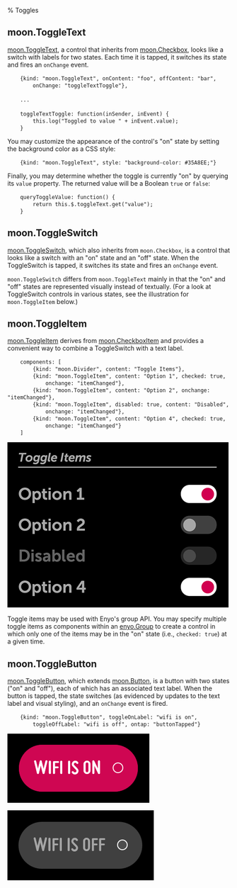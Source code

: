 % Toggles

## moon.ToggleText

[moon.ToggleText](../../api.html#moon.ToggleText), a control that inherits from
[moon.Checkbox](../../api.html#moon.Checkbox), looks like a switch with labels
for two states.  Each time it is tapped, it switches its state and fires an
`onChange` event.

        {kind: "moon.ToggleText", onContent: "foo", offContent: "bar",
            onChange: "toggleTextToggle"},

        ...

        toggleTextToggle: function(inSender, inEvent) {
            this.log("Toggled to value " + inEvent.value);
        }

You may customize the appearance of the control's "on" state by setting the
background color as a CSS style:

        {kind: "moon.ToggleText", style: "background-color: #35A8EE;"}

Finally, you may determine whether the toggle is currently "on" by querying its
`value` property.  The returned value will be a Boolean `true` or `false`:

        queryToggleValue: function() {
            return this.$.toggleText.get("value");
        }

## moon.ToggleSwitch

[moon.ToggleSwitch](../../api.html#moon.ToggleSwitch), which also inherits from
`moon.Checkbox`, is a control that looks like a switch with an "on" state and an
"off" state. When the ToggleSwitch is tapped, it switches its state and fires an
`onChange` event.

`moon.ToggleSwitch` differs from `moon.ToggleText` mainly in that the "on" and
"off" states are represented visually instead of textually.  (For a look at
ToggleSwitch controls in various states, see the illustration for
`moon.ToggleItem` below.)

## moon.ToggleItem

[moon.ToggleItem](../../api.html#moon.ToggleItem) derives from
[moon.CheckboxItem](../../api.html#moon.CheckboxItem) and provides a convenient
way to combine a ToggleSwitch with a text label.

        components: [
            {kind: "moon.Divider", content: "Toggle Items"},
            {kind: "moon.ToggleItem", content: "Option 1", checked: true,
                onchange: "itemChanged"},
            {kind: "moon.ToggleItem", content: "Option 2", onchange: "itemChanged"},
            {kind: "moon.ToggleItem", disabled: true, content: "Disabled",
                onchange: "itemChanged"},
            {kind: "moon.ToggleItem", content: "Option 4", checked: true,
                onchange: "itemChanged"}
        ]

![_Toggle Items_](../../assets/toggle-items.png)

Toggle items may be used with Enyo's group API.  You may specify multiple
toggle items as components within an [enyo.Group](../../api.html#enyo.Group) to
create a control in which only one of the items may be in the "on" state (i.e.,
`checked: true`) at a given time.

## moon.ToggleButton

[moon.ToggleButton](../../api.html#moon.ToggleButton), which extends
[moon.Button](../../api.html#moon.Button), is a button with two states ("on" and
"off"), each of which has an associated text label.  When the button is tapped,
the state switches (as evidenced by updates to the text label and visual
styling), and an `onChange` event is fired.

        {kind: "moon.ToggleButton", toggleOnLabel: "wifi is on",
            toggleOffLabel: "wifi is off", ontap: "buttonTapped"}

![_Toggle Button (On)_](../../assets/toggle-button-on.png)

![_Toggle Button (Off)_](../../assets/toggle-button-off.png)
